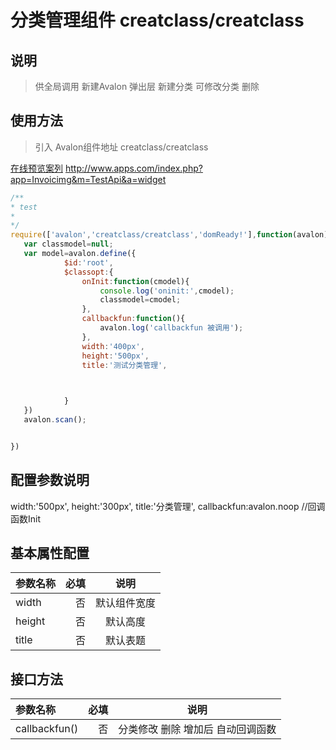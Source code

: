 # 分类管理组件 creatclass/creatclass

## 说明

  > 供全局调用 新建Avalon 弹出层 新建分类  可修改分类  删除 

## 使用方法

  > 引入 Avalon组件地址 creatclass/creatclass

   [在线预览案列](http://www.apps.com/index.php?app=Invoicimg&m=TestApi&a=widget) http://www.apps.com/index.php?app=Invoicimg&m=TestApi&a=widget

``` javascript
/**
* test
* 
*/
require(['avalon','creatclass/creatclass','domReady!'],function(avalon){
   var classmodel=null;
   var model=avalon.define({ 
   			$id:'root',
   			$classopt:{
   				onInit:function(cmodel){
   					console.log('oninit:',cmodel);
   					classmodel=cmodel;
   				},
   				callbackfun:function(){
   					avalon.log('callbackfun 被调用');
   				},
   				width:'400px',
   				height:'500px',
   				title:'测试分类管理',
   				


   			}
   })
   avalon.scan();


})

```

## 配置参数说明
 width:'500px', 
        height:'300px',
        title:'分类管理',
        callbackfun:avalon.noop //回调函数Init

## 基本属性配置

| 参数名称      |    必填 | 说明  |
| :-------- | --------:| :--: |
| width  | 否 |  默认组件宽度  |
| height |否| 默认高度 |
|title|否| 默认表题 |

##  接口方法

| 参数名称      |    必填 | 说明  |
| :-------- | --------:| :--: |
|callbackfun()|否| 分类修改 删除 增加后  自动回调函数  |





